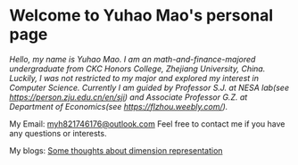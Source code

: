 # Welcome to Yuhao Mao's personal page

*Hello, my name is Yuhao Mao. I am an math-and-finance-majored undergraduate from CKC Honors College, Zhejiang University, China. Luckily, I was not restricted to my major and explored my interest in Computer Science. Currently I am guided by Professor S.J. at NESA lab(see <https://person.zju.edu.cn/en/sji>) and Associate Professor G.Z. at Department of Economics(see <https://flzhou.weebly.com/>).*

My Email: myh821746176@outlook.com
Feel free to contact me if you have any questions or interests.

My blogs:
[Some thoughts about dimension representation](Some_thoughts_about_dimension_representation.md)
